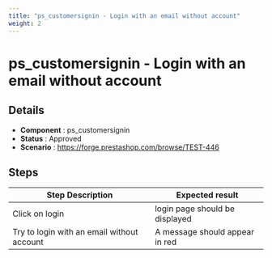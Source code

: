 ```yaml
---
title: "ps_customersignin - Login with an email without account"
weight: 2
---
```


# ps_customersignin - Login with an email without account
## Details
* **Component** : ps_customersignin
* **Status** : Approved
* **Scenario** : https://forge.prestashop.com/browse/TEST-446

## Steps
| Step Description | Expected result |
| ----- | ----- |
| Click on login | login page should be displayed |
| Try to login with an email without account | A message should appear in red |